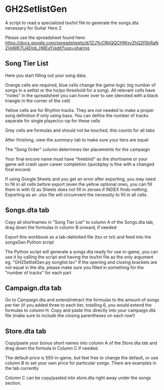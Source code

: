 # GH2SetlistGen
A script to read a specialized tsv/txt file to generate the songs.dta necessary for Guitar Hero 2

Please use the spreadsheet found here: https://docs.google.com/spreadsheets/d/1ZJYcCRtjQQCHWxvZhQ2f0bRaN2VeWK7IJ4Dnb_H9EuY/edit?usp=sharing

## Song Tier List

Here you start filling out your song data.

Orange cells are required, blue cells change the game logic (eg number of songs in a setlist or the ho/po threshold for a song). All relevant cells have "notes" in the spreadsheet you can hover over to see (denoted with a black triangle in the corner of the cell)

Yellow cells are for Rhythm tracks. They are not needed to make a proper song definition if only using bass. You can define the number of tracks separate for single player/co-op for these cells

Grey cells are formulas and should not be touched, this counts for all tabs

After finishing, view the summary tab to make sure your tiers are equal

The "Song Order" column determines tier placements for the campaign

Your final encore name must have "freebird" as the shortname or your game will crash upon career completion (quickplay is fine with a changed final encore)

If using Google Sheets and you get an error after exporting, you may need to fill in all cells before export (even the yellow optional ones, you can fill them in with 0) as Sheets does not fill in zeroes if INDEX finds nothing. Exporting as an .xlsx file will circumvent the necessity to fill in all cells.

## Songs.dta tab

Copy all shortnames in "Song Tier List" to column A of the Songs.dta tab, drag down the formulas in column B onward, if needed

Export this workbook as a tab-delimited file (tsv or txt) and feed into the songsGen Python script

The Python script will generate a songs.dta ready for use in-game, you can use it by calling the script and having the tsv/txt file as the only argument eg. "GH2SetlistGen.py songlist.tsv"
If the opening and closing brackets are not equal in the dta, please make sure you filled in something for the "number of tracks" for each part

## Campaign.dta tab

Go to Campaign.dta and extend/retract the formulas to the amount of songs per tier (if you added three to each tier, totalling 6, you would extend the formulas to column H. Copy and paste this directly into your campaign.dta file (make sure to include the closing parentheses on each row!)

## Store.dta tab

Copy/paste your bonus short names into column A of the Store.dta tab and drag down the formula in Column C if needed.

The default price is 550 in-game, but feel free to change the default, or use column B to set your own price for particular songs. There are examples in the tab currently

Column C can be copy/pasted into store.dta right away under the songs section.

